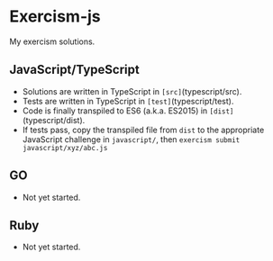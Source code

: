 # Exercism-js

My exercism solutions.  

## JavaScript/TypeScript
- Solutions are written in TypeScript in `[src]`(typescript/src).
- Tests are written in TypeScript in `[test]`(typescript/test).
- Code is finally transpiled to ES6 (a.k.a. ES2015) in `[dist]`(typescript/dist).
- If tests pass, copy the transpiled file from `dist` to the appropriate JavaScript challenge in `javascript/`, then `exercism submit javascript/xyz/abc.js`

## GO
- Not yet started.

## Ruby
- Not yet started.

